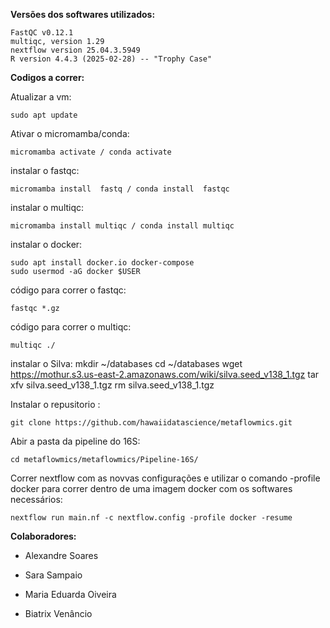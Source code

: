**Versões dos softwares utilizados:**
    
    FastQC v0.12.1    
    multiqc, version 1.29
    nextflow version 25.04.3.5949
    R version 4.4.3 (2025-02-28) -- "Trophy Case"

**Codigos a correr:**

Atualizar a vm:

    sudo apt update
    
Ativar o micromamba/conda:

    micromamba activate / conda activate

instalar o fastqc:

    micromamba install  fastq / conda install  fastqc

instalar o multiqc:

    micromamba install multiqc / conda install multiqc

instalar o docker:

    sudo apt install docker.io docker-compose
    sudo usermod -aG docker $USER
    
código para correr o fastqc:
    
    fastqc *.gz
    
código para correr o multiqc:
    
    multiqc ./

instalar o Silva:
    mkdir ~/databases
    cd ~/databases
    wget https://mothur.s3.us-east-2.amazonaws.com/wiki/silva.seed_v138_1.tgz
    tar xfv silva.seed_v138_1.tgz
    rm silva.seed_v138_1.tgz

Instalar o repusitorio :

    git clone https://github.com/hawaiidatascience/metaflowmics.git

Abir a pasta da pipeline do 16S:

    cd metaflowmics/metaflowmics/Pipeline-16S/

Correr nextflow com as novvas configurações e utilizar o comando -profile docker para correr dentro de uma imagem docker com os softwares necessários:

    nextflow run main.nf -c nextflow.config -profile docker -resume

**Colaboradores:**
    
- Alexandre Soares
    
- Sara Sampaio
    
- Maria Eduarda Oiveira
    
- Biatrix Venâncio
